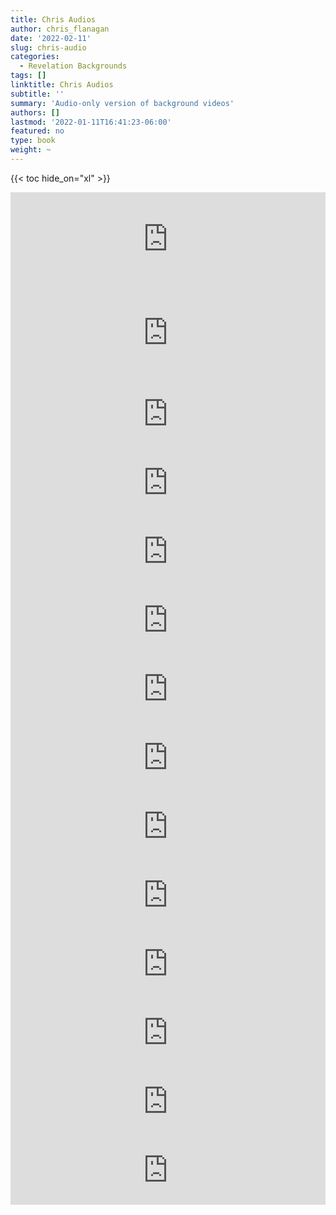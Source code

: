 ```yaml
---
title: Chris Audios
author: chris_flanagan
date: '2022-02-11'
slug: chris-audio
categories:
  - Revelation Backgrounds
tags: []
linktitle: Chris Audios
subtitle: ''
summary: 'Audio-only version of background videos'
authors: []
lastmod: '2022-01-11T16:41:23-06:00'
featured: no
type: book
weight: ~
---
```

{{< toc hide_on="xl" >}}

<script type="text/javascript">
  window.ESV_CROSSREF_OPTIONS = {
    body_background_color: 'D7E5F0',
    header_font_size: 10,
    body_font_size: 14,
    footer_font_size: 8,
    header_font_family: 'Arial',
    body_font_family: 'Times'
  };
</script>
<script src="https://static.esvmedia.org/crossref/crossref.min.js" type="text/javascript"></script> 

<iframe title="Sardis II" allowtransparency="true" height="150" width="100%" style="border: none; min-width: min(100%, 430px);" scrolling="no" data-name="pb-iframe-player" src="https://www.podbean.com/player-v2/?i=dqpua-11d4b6b-pb&from=pb6admin&share=1&download=1&rtl=0&fonts=Arial&skin=f6f6f6&font-color=auto&btn-skin=3267a3"></iframe>

<iframe title="Sardis I" allowtransparency="true" height="150" width="100%" style="border: none; min-width: min(100%, 430px);" scrolling="no" data-name="pb-iframe-player" src="https://www.podbean.com/player-v2/?i=yd7wa-11d4b5b-pb&from=pb6admin&share=1&download=1&rtl=0&fonts=Arial&skin=f6003b6ff6f6&font-color=auto&btn-skin=3267a3"></iframe>

<iframe title="Thyatira II - Revelation Backgrounds 9b" allowtransparency="true" height="110" width="100%" style="border: none; min-width: min(100%, 430px);" scrolling="no" data-name="pb-iframe-player" src="https://www.podbean.com/player-v2/?i=jv2yw-11cc700-pb&from=pb6admin&share=1&download=1&rtl=0&fonts=Arial&skin=f6f6f6&font-color=auto&btn-skin=3267a3"></iframe>

<iframe title="Thyatira I - Revelation Backgrounds 9a" allowtransparency="true" height="110" width="100%" style="border: none; min-width: min(100%, 430px);" scrolling="no" data-name="pb-iframe-player" src="https://www.podbean.com/player-v2/?i=8qnih-11cc6f3-pb&from=pb6admin&share=1&download=1&rtl=0&fonts=Arial&skin=003b6f&font-color=auto&btn-skin=3267a3"></iframe>

<iframe title="Pergamum II ✧ Revelation Backgrounds 8B" allowtransparency="true" height="110" width="100%" style="border: none; min-width: min(100%, 430px);" scrolling="no" data-name="pb-iframe-player" src="https://www.podbean.com/player-v2/?i=65imy-11c36ca-pb&from=pb6admin&share=1&download=1&rtl=0&fonts=Arial&skin=f6f6f6&font-color=auto&btn-skin=3267a3"></iframe>

<iframe title="Pergamum I - Revelation Backgrounds 8A" allowtransparency="true" height="110" width="100%" style="border: none; min-width: min(100%, 430px);" scrolling="no" data-name="pb-iframe-player" src="https://www.podbean.com/player-v2/?i=zv384-11c3305-pb&from=pb6admin&share=1&download=1&rtl=0&fonts=Arial&skin=003b6f&font-color=auto&btn-skin=3267a3"></iframe>

<iframe title="Smyrna - Revelation Backgrounds 7" allowtransparency="true" height="110" width="100%" style="border: none; min-width: min(100%, 430px);" scrolling="no" data-name="pb-iframe-player" src="https://www.podbean.com/player-v2/?i=t4vx4-11b92ba-pb&from=pb6admin&share=1&download=1&rtl=0&fonts=Arial&skin=f6f6f6&font-color=auto&btn-skin=3"></iframe>

<iframe title="NIcolaitans Conjectures" allowtransparency="true" height="110" width="100%" style="border: none; min-width: min(100%, 430px);" scrolling="no" data-name="pb-iframe-player" src="https://www.podbean.com/player-v2/?i=qvmm2-11b74fe-pb&from=pb6admin&share=1&download=1&rtl=0&fonts=Arial&skin=003b6f&font-color=auto&btn-skin=3"></iframe>

<iframe title="Ephesus" allowtransparency="true" height="110" width="100%" style="border: none; min-width: min(100%, 430px);" scrolling="no" data-name="pb-iframe-player" src="https://www.podbean.com/player-v2/?i=aabd4-11b5983-pb&from=pb6admin&share=1&download=1&rtl=0&fonts=Arial&skin=f6f6f6&font-color=auto&btn-skin=3"></iframe>

<iframe title="Introduction to Seven Letters ✧ Revelation Backgrounds 5" allowtransparency="true" height="110" width="100%" style="border: none; min-width: min(100%, 430px);" scrolling="no" data-name="pb-iframe-player" src="https://www.podbean.com/player-v2/?i=qsyxw-11b4439-pb&from=pb6admin&share=1&download=1&rtl=0&fonts=Arial&skin=003B6f&font-color=auto&btn-skin=3"></iframe>

<iframe title="One Like Son of Man ✧ Revelation Backgrounds 4" allowtransparency="true" height="110" width="100%" style="border: none; min-width: min(100%, 430px);" scrolling="no" data-name="pb-iframe-player" src="https://www.podbean.com/player-v2/?i=zghgc-11a4d43-pb&from=pb6admin&share=1&download=1&rtl=0&fonts=Arial&skin=f6f6f6&font-color=auto&btn-skin=3"></iframe>

<iframe title="Greetings - Revelation Backgrounds 3" allowtransparency="true" height="110" width="100%" style="border: none; min-width: min(100%, 430px);" scrolling="no" data-name="pb-iframe-player" src="https://www.podbean.com/player-v2/?i=9vaxr-11a4d30-pb&from=pb6admin&share=1&download=1&rtl=0&fonts=Arial&skin=003B6f&font-color=auto&btn-skin=3"></iframe>

<iframe title="Historical Prelude - Revelation Backgrounds #2" allowtransparency="true" height="110" width="100%" style="border: none; min-width: min(100%, 430px);" scrolling="no" data-name="pb-iframe-player" src="https://www.podbean.com/player-v2/?i=sipzm-11a4d04-pb&from=pb6admin&share=1&download=1&rtl=0&fonts=Arial&skin=f6f6f6&font-color=auto&btn-skin=3"></iframe>

<iframe title="Introduction - Revelation Backgrounds 1" allowtransparency="true" height="110" width="100%" style="border: none; min-width: min(100%, 430px);" scrolling="no" data-name="pb-iframe-player" src="https://www.podbean.com/player-v2/?i=txkgm-11a4bf1-pb&from=pb6admin&share=1&download=1&rtl=0&fonts=Arial&skin=003B6f&font-color=auto&btn-skin=3"></iframe>
